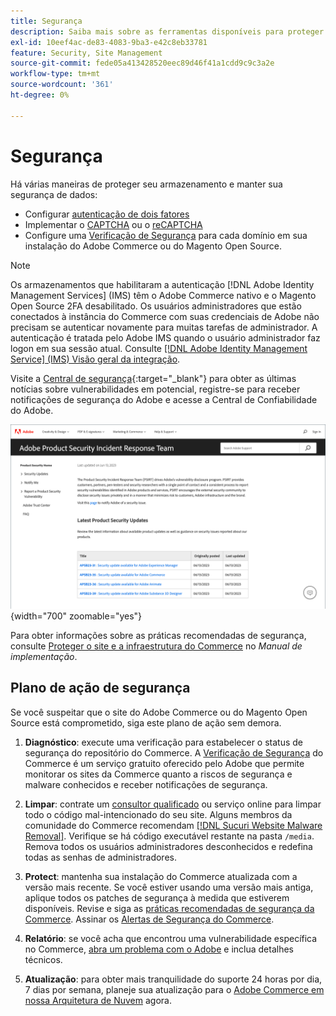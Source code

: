 ```yaml
---
title: Segurança
description: Saiba mais sobre as ferramentas disponíveis para proteger seus armazenamentos e dados e as diretrizes para um plano de ação de segurança se você detectar um comprometimento.
exl-id: 10eef4ac-de83-4083-9ba3-e42c8eb33781
feature: Security, Site Management
source-git-commit: fede05a413428520eec89d46f41a1cdd9c9c3a2e
workflow-type: tm+mt
source-wordcount: '361'
ht-degree: 0%

---
```


# Segurança

Há várias maneiras de proteger seu armazenamento e manter sua segurança de dados:

- Configurar [autenticação de dois fatores](security-two-factor-authentication.md)
- Implementar o [CAPTCHA](security-captcha.md) ou o [reCAPTCHA](security-google-recaptcha.md)
- Configure uma [Verificação de Segurança](security-scan.md) para cada domínio em sua instalação do Adobe Commerce ou do Magento Open Source.

>[!NOTE]
>
>Os armazenamentos que habilitaram a autenticação [!DNL Adobe Identity Management Services] (IMS) têm o Adobe Commerce nativo e o Magento Open Source 2FA desabilitado. Os usuários administradores que estão conectados à instância do Commerce com suas credenciais de Adobe não precisam se autenticar novamente para muitas tarefas de administrador. A autenticação é tratada pelo Adobe IMS quando o usuário administrador faz logon em sua sessão atual. Consulte [[!DNL Adobe Identity Management Service] (IMS) Visão geral da integração](../getting-started/adobe-ims-integration-overview.md).

Visite a [Central de segurança](https://helpx.adobe.com/security.html){:target=&quot;_blank&quot;} para obter as últimas notícias sobre vulnerabilidades em potencial, registre-se para receber notificações de segurança do Adobe e acesse a Central de Confiabilidade do Adobe.

![Central de segurança](./assets/product-security-home.png){width="700" zoomable="yes"}

Para obter informações sobre as práticas recomendadas de segurança, consulte [Proteger o site e a infraestrutura do Commerce](https://experienceleague.adobe.com/docs/commerce-operations/implementation-playbook/best-practices/launch/security-best-practices.html) no _Manual de implementação_.

## Plano de ação de segurança

Se você suspeitar que o site do Adobe Commerce ou do Magento Open Source está comprometido, siga este plano de ação sem demora.

1. **Diagnóstico**: execute uma verificação para estabelecer o status de segurança do repositório do Commerce. A [Verificação de Segurança](security-scan.md) do Commerce é um serviço gratuito oferecido pelo Adobe que permite monitorar os sites da Commerce quanto a riscos de segurança e malware conhecidos e receber notificações de segurança.

1. **Limpar**: contrate um [consultor qualificado](https://solutionpartners.adobe.com/s/directory/?partner_type=1) ou serviço online para limpar todo o código mal-intencionado do seu site. Alguns membros da comunidade do Commerce recomendam [[!DNL Sucuri Website Malware Removal]](https://sucuri.net/website-antivirus/malware-removal). Verifique se há código executável restante na pasta `/media`. Remova todos os usuários administradores desconhecidos e redefina todas as senhas de administradores.

1. **Protect**: mantenha sua instalação do Commerce atualizada com a versão mais recente. Se você estiver usando uma versão mais antiga, aplique todos os patches de segurança à medida que estiverem disponíveis. Revise e siga as [práticas recomendadas de segurança da Commerce](https://www.adobe.com/content/dam/cc/en/trust-center/ungated/whitepapers/experience-cloud/adobe-commerce-best-practices-guide.pdf). Assinar os [Alertas de Segurança do Commerce](https://www.adobe.com/subscription/adbeSecurityNotifications.html).

1. **Relatório**: se você acha que encontrou uma vulnerabilidade específica no Commerce, [abra um problema com o Adobe](https://hackerone.com/adobe?type=team) e inclua detalhes técnicos.

1. **Atualização**: para obter mais tranquilidade do suporte 24 horas por dia, 7 dias por semana, planeje sua atualização para o [Adobe Commerce em nossa Arquitetura de Nuvem](https://business.adobe.com/products/magento/cloud-delivery.html) agora.
